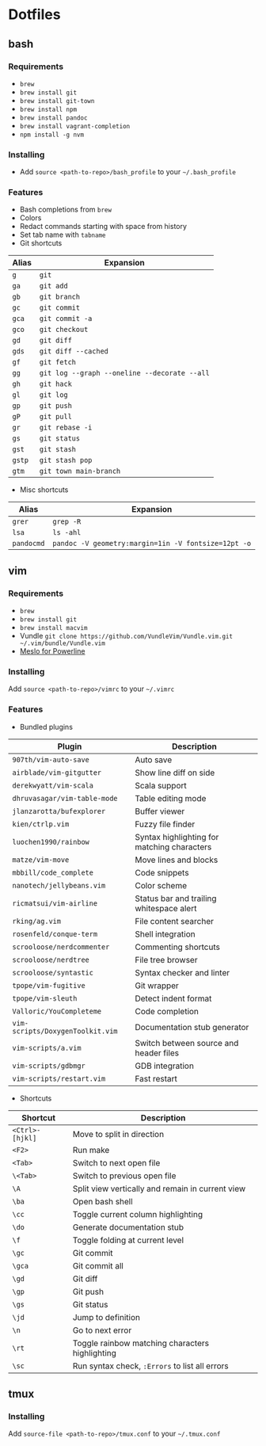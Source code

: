 # Dotfiles

## bash

### Requirements

- `brew`
- `brew install git`
- `brew install git-town`
- `brew install npm`
- `brew install pandoc`
- `brew install vagrant-completion`
- `npm install -g nvm`

### Installing

- Add `source <path-to-repo>/bash_profile` to your `~/.bash_profile`

### Features

- Bash completions from `brew`
- Colors
- Redact commands starting with space from history
- Set tab name with `tabname`
- Git shortcuts

| Alias  | Expansion                                    |
|--------|----------------------------------------------|
| `g`    | `git`                                        |
| `ga`   | `git add`                                    |
| `gb`   | `git branch`                                 |
| `gc`   | `git commit`                                 |
| `gca`  | `git commit -a`                              |
| `gco`  | `git checkout`                               |
| `gd`   | `git diff`                                   |
| `gds`  | `git diff --cached`                          |
| `gf`   | `git fetch`                                  |
| `gg`   | `git log --graph --oneline --decorate --all` |
| `gh`   | `git hack`                                   |
| `gl`   | `git log`                                    |
| `gp`   | `git push`                                   |
| `gP`   | `git pull`                                   |
| `gr`   | `git rebase -i`                              |
| `gs`   | `git status`                                 |
| `gst`  | `git stash`                                  |
| `gstp` | `git stash pop`                              |
| `gtm`  | `git town main-branch`                       |

- Misc shortcuts

| Alias      | Expansion                                           |
|------------|-----------------------------------------------------|
| `grer`     | `grep -R`                                           |
| `lsa`      | `ls -ahl`                                           |
| `pandocmd` | `pandoc -V geometry:margin=1in -V fontsize=12pt -o` |


## vim

### Requirements

- `brew`
- `brew install git`
- `brew install macvim`
- Vundle `git clone https://github.com/VundleVim/Vundle.vim.git ~/.vim/bundle/Vundle.vim`
- [Meslo for Powerline](https://github.com/powerline/fonts/tree/master/Meslo)

### Installing

Add `source <path-to-repo>/vimrc` to your `~/.vimrc`

### Features

- Bundled plugins

| Plugin                           | Description                                 |
|----------------------------------|---------------------------------------------|
| `907th/vim-auto-save`            | Auto save                                   |
| `airblade/vim-gitgutter`         | Show line diff on side                      |
| `derekwyatt/vim-scala`           | Scala support                               |
| `dhruvasagar/vim-table-mode`     | Table editing mode                          |
| `jlanzarotta/bufexplorer`        | Buffer viewer                               |
| `kien/ctrlp.vim`                 | Fuzzy file finder                           |
| `luochen1990/rainbow`            | Syntax highlighting for matching characters |
| `matze/vim-move`                 | Move lines and blocks                       |
| `mbbill/code_complete`           | Code snippets                               |
| `nanotech/jellybeans.vim`        | Color scheme                                |
| `ricmatsui/vim-airline`          | Status bar and trailing whitespace alert    |
| `rking/ag.vim`                   | File content searcher                       |
| `rosenfeld/conque-term`          | Shell integration                           |
| `scrooloose/nerdcommenter`       | Commenting shortcuts                        |
| `scrooloose/nerdtree`            | File tree browser                           |
| `scrooloose/syntastic`           | Syntax checker and linter                   |
| `tpope/vim-fugitive`             | Git wrapper                                 |
| `tpope/vim-sleuth`               | Detect indent format                        |
| `Valloric/YouCompleteme`         | Code completion                             |
| `vim-scripts/DoxygenToolkit.vim` | Documentation stub generator                |
| `vim-scripts/a.vim`              | Switch between source and header files      |
| `vim-scripts/gdbmgr`             | GDB integration                             |
| `vim-scripts/restart.vim`        | Fast restart                                |

- Shortcuts

| Shortcut        | Description                                      |
|-----------------|--------------------------------------------------|
| `<Ctrl>-[hjkl]` | Move to split in direction                       |
| `<F2>`          | Run make                                         |
| `<Tab>`         | Switch to next open file                         |
| `\<Tab>`        | Switch to previous open file                     |
| `\A`            | Split view vertically and remain in current view |
| `\ba`           | Open bash shell                                  |
| `\cc`           | Toggle current column highlighting               |
| `\do`           | Generate documentation stub                      |
| `\f`            | Toggle folding at current level                  |
| `\gc`           | Git commit                                       |
| `\gca`          | Git commit all                                   |
| `\gd`           | Git diff                                         |
| `\gp`           | Git push                                         |
| `\gs`           | Git status                                       |
| `\jd`           | Jump to definition                               |
| `\n`            | Go to next error                                 |
| `\rt`           | Toggle rainbow matching characters highlighting  |
| `\sc`           | Run syntax check, `:Errors` to list all errors   |

## tmux

### Installing

Add `source-file <path-to-repo>/tmux.conf` to your `~/.tmux.conf`
